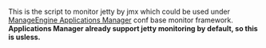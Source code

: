 This is the script to monitor jetty by jmx which could be used under [ManageEngine Applications Manager](http://www.appmanager.com) conf base monitor framework.
**Applications Manager already support jetty monitoring by default, so this is usless.**
